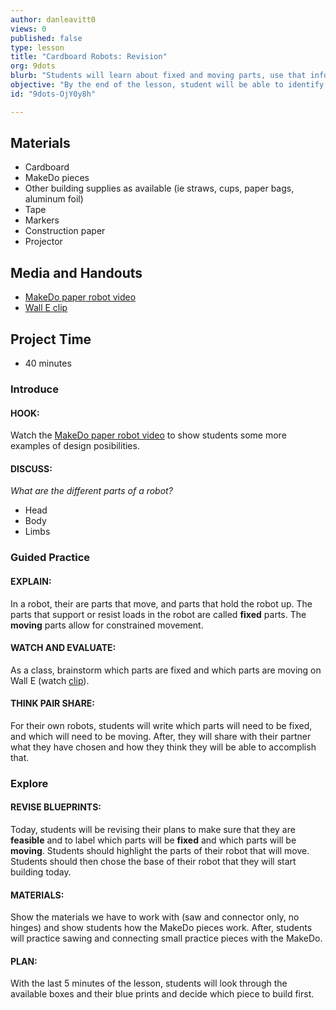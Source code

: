 ```yaml
---
author: danleavitt0
views: 0
published: false
type: lesson
title: "Cardboard Robots: Revision"
org: 9dots
blurb: "Students will learn about fixed and moving parts, use that information to revise their blueprints, and get hands-on experience with #MakeDo."
objective: "By the end of the lesson, student will be able to identify fixed parts of a robot, complete a feasibly blueprint for their robot, and construct basic cardboard structures using MakeDo pieces."
id: "9dots-OjY0y8h"

---
```


## Materials

- Cardboard
- MakeDo pieces
- Other building supplies as available (ie straws, cups, paper bags, aluminum foil)
- Tape
- Markers
- Construction paper
- Projector

## Media and Handouts
- [MakeDo paper robot video](http://www.youtube.com/watch?v=b-kaBIdoVm0)
- [Wall E clip](http://www.youtube.com/watch?v=7oVSaUWeKt0)

## Project Time

- 40 minutes

### Introduce

#### HOOK:
Watch the [MakeDo paper robot video](http://www.youtube.com/watch?v=b-kaBIdoVm0) to show students some more examples of design posibilities.

#### DISCUSS:
_What are the different parts of a robot?_

- Head
- Body
- Limbs

### Guided Practice

#### EXPLAIN:
In a robot, their are parts that move, and parts that hold the robot up. The parts that support or resist loads in the robot are called **fixed** parts. The **moving** parts allow for constrained movement.

#### WATCH AND EVALUATE:
As a class, brainstorm which parts are fixed and which parts are moving on Wall E (watch [clip](http://www.youtube.com/watch?v=7oVSaUWeKt0)).

#### THINK PAIR SHARE:
For their own robots, students will write which parts will need to be fixed, and which will need to be moving. After, they will share with their partner what they have chosen and how they think they will be able to accomplish that.

### Explore

#### REVISE BLUEPRINTS:
Today, students will be revising their plans to make sure that they are **feasible** and to label which parts will be **fixed** and which parts will be **moving**. Students should highlight the parts of their robot that will move. Students should then chose the base of their robot that they will start building today.

#### MATERIALS:
Show the materials we have to work with (saw and connector only, no hinges) and show students how the MakeDo pieces work. After, students will practice sawing and connecting small practice pieces with the MakeDo.

#### PLAN:
With the last 5 minutes of the lesson, students will look through the available boxes and their blue prints and decide which piece to build first.

